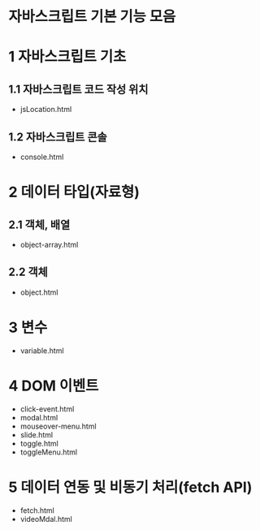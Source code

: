 # 자바스크립트 기본 기능 모음

# 1 자바스크립트 기초

## 1.1 자바스크립트 코드 작성 위치

- jsLocation.html

## 1.2 자바스크립트 콘솔

- console.html

# 2 데이터 타입(자료형)

## 2.1 객체, 배열

- object-array.html

## 2.2 객체

- object.html

# 3 변수

- variable.html

# 4 DOM 이벤트

- click-event.html
- modal.html
- mouseover-menu.html
- slide.html
- toggle.html
- toggleMenu.html

# 5 데이터 연동 및 비동기 처리(fetch API)

- fetch.html
- videoMdal.html
